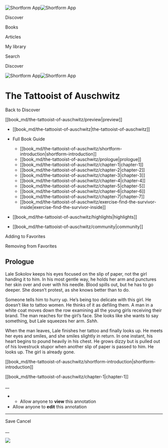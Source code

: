 ![Shortform App](/img/logo.36a2399e.svg)![Shortform App](/img/logo-dark.70c1b072.svg)

Discover

Books

Articles

My library

Search

Discover

![Shortform App](/img/logo.36a2399e.svg)![Shortform App](/img/logo-dark.70c1b072.svg)

# The Tattooist of Auschwitz

Back to Discover

[[book_md/the-tattooist-of-auschwitz/preview|preview]]

  * [[book_md/the-tattooist-of-auschwitz|the-tattooist-of-auschwitz]]
  * Full Book Guide

    * [[book_md/the-tattooist-of-auschwitz/shortform-introduction|shortform-introduction]]
    * [[book_md/the-tattooist-of-auschwitz/prologue|prologue]]
    * [[book_md/the-tattooist-of-auschwitz/chapter-1|chapter-1]]
    * [[book_md/the-tattooist-of-auschwitz/chapter-2|chapter-2]]
    * [[book_md/the-tattooist-of-auschwitz/chapter-3|chapter-3]]
    * [[book_md/the-tattooist-of-auschwitz/chapter-4|chapter-4]]
    * [[book_md/the-tattooist-of-auschwitz/chapter-5|chapter-5]]
    * [[book_md/the-tattooist-of-auschwitz/chapter-6|chapter-6]]
    * [[book_md/the-tattooist-of-auschwitz/chapter-7|chapter-7]]
    * [[book_md/the-tattooist-of-auschwitz/exercise-find-the-survivor-inside|exercise-find-the-survivor-inside]]
  * [[book_md/the-tattooist-of-auschwitz/highlights|highlights]]
  * [[book_md/the-tattooist-of-auschwitz/community|community]]



Adding to Favorites 

Removing from Favorites 

## Prologue

Lale Sokolov keeps his eyes focused on the slip of paper, not the girl handing it to him. In his most gentle way, he holds her arm and punctures her skin over and over with his needle. Blood spills out, but he has to go deeper. She doesn’t protest, as she knows better than to do.

Someone tells him to hurry up. He’s being too delicate with this girl. He doesn’t like to tattoo women. He thinks of it as defiling them. A man in a white coat moves down the row examining all the young girls receiving their brand. The man reaches for the girl’s face. She looks like she wants to say something, but Lale squeezes her arm. _Sshh_.

When the man leaves, Lale finishes her tattoo and finally looks up. He meets her eyes and smiles, and she smiles slightly in return. In one instant, his heart begins to pound heavily in his chest. He grows dizzy but is pulled out of his lovestruck stupor when another slip of paper is passed to him. He looks up. The girl is already gone.

[[book_md/the-tattooist-of-auschwitz/shortform-introduction|shortform-introduction]]

[[book_md/the-tattooist-of-auschwitz/chapter-1|chapter-1]]

__

  *   * Allow anyone to **view** this annotation
  * Allow anyone to **edit** this annotation



* * *

Save Cancel

__




![](https://bat.bing.com/action/0?ti=56018282&Ver=2&mid=699ee3f6-ff0b-4593-8c7d-8d9eee6a9107&sid=1711133063fa11eebdec89a8b8ae3bbc&vid=171147a063fa11eea7440fcfeb230d96&vids=0&msclkid=N&pi=0&lg=en-US&sw=800&sh=600&sc=24&nwd=1&tl=Shortform%20%7C%20The%20Tattooist%20of%20Auschwitz&p=https%3A%2F%2Fwww.shortform.com%2Fapp%2Fbook%2Fthe-tattooist-of-auschwitz%2Fprologue&r=&lt=366&evt=pageLoad&sv=1&rn=149332)
